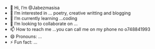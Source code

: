 - 👋 Hi, I’m @Jabezmasisa
- 👀 I’m interested in ... poetry, creative writting and blogging
- 🌱 I’m currently learning ...coding
- 💞️ I’m looking to collaborate on ...
- 📫 How to reach me ...you can call me on my phone no o748841993
- 😄 Pronouns: ...
- ⚡ Fun fact: ...

<!---
Jabezmasisa/Jabezmasisa is a ✨ special ✨ repository because its `README.md` (this file) appears on your GitHub profile.
You can click the Preview link to take a look at your changes.
--->
